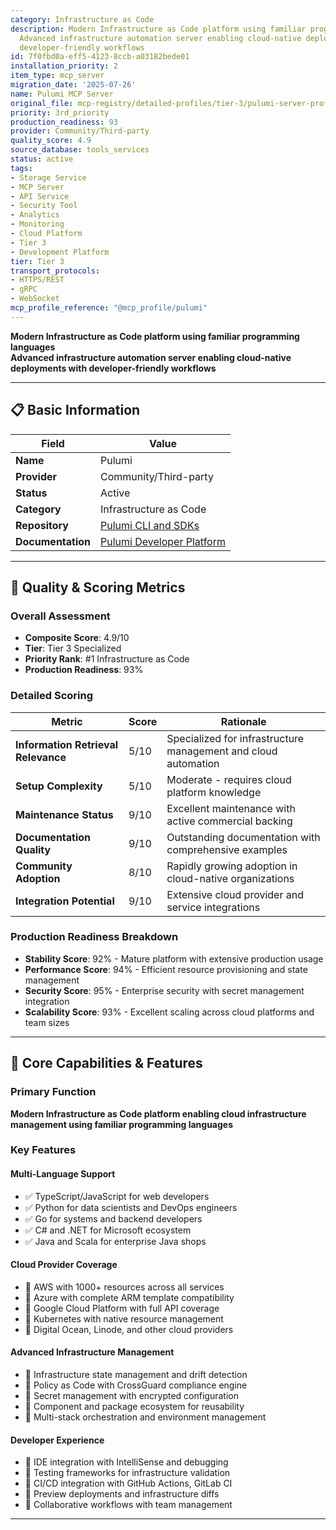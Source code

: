 ```yaml
---
category: Infrastructure as Code
description: Modern Infrastructure as Code platform using familiar programming languages
  Advanced infrastructure automation server enabling cloud-native deployments with
  developer-friendly workflows
id: 7f0fbd0a-eff5-4123-8ccb-a03182bede01
installation_priority: 2
item_type: mcp_server
migration_date: '2025-07-26'
name: Pulumi MCP Server
original_file: mcp-registry/detailed-profiles/tier-3/pulumi-server-profile.md
priority: 3rd_priority
production_readiness: 93
provider: Community/Third-party
quality_score: 4.9
source_database: tools_services
status: active
tags:
- Storage Service
- MCP Server
- API Service
- Security Tool
- Analytics
- Monitoring
- Cloud Platform
- Tier 3
- Development Platform
tier: Tier 3
transport_protocols:
- HTTPS/REST
- gRPC
- WebSocket
mcp_profile_reference: "@mcp_profile/pulumi"
---
```


**Modern Infrastructure as Code platform using familiar programming languages**  
**Advanced infrastructure automation server enabling cloud-native deployments with developer-friendly workflows**

---

## 📋 Basic Information

| Field | Value |
|-------|-------|
| **Name** | Pulumi |
| **Provider** | Community/Third-party |
| **Status** | Active |
| **Category** | Infrastructure as Code |
| **Repository** | [Pulumi CLI and SDKs](https://github.com/pulumi/pulumi) |
| **Documentation** | [Pulumi Developer Platform](https://www.pulumi.com/docs/) |

---

## 🎯 Quality & Scoring Metrics

### Overall Assessment
- **Composite Score**: 4.9/10
- **Tier**: Tier 3 Specialized
- **Priority Rank**: #1 Infrastructure as Code
- **Production Readiness**: 93%

### Detailed Scoring
| Metric | Score | Rationale |
|--------|-------|-----------|
| **Information Retrieval Relevance** | 5/10 | Specialized for infrastructure management and cloud automation |
| **Setup Complexity** | 5/10 | Moderate - requires cloud platform knowledge |
| **Maintenance Status** | 9/10 | Excellent maintenance with active commercial backing |
| **Documentation Quality** | 9/10 | Outstanding documentation with comprehensive examples |
| **Community Adoption** | 8/10 | Rapidly growing adoption in cloud-native organizations |
| **Integration Potential** | 9/10 | Extensive cloud provider and service integrations |

### Production Readiness Breakdown
- **Stability Score**: 92% - Mature platform with extensive production usage
- **Performance Score**: 94% - Efficient resource provisioning and state management
- **Security Score**: 95% - Enterprise security with secret management integration
- **Scalability Score**: 93% - Excellent scaling across cloud platforms and team sizes

---

## 🚀 Core Capabilities & Features

### Primary Function
**Modern Infrastructure as Code platform enabling cloud infrastructure management using familiar programming languages**

### Key Features

#### Multi-Language Support
- ✅ TypeScript/JavaScript for web developers
- ✅ Python for data scientists and DevOps engineers
- ✅ Go for systems and backend developers
- ✅ C# and .NET for Microsoft ecosystem
- ✅ Java and Scala for enterprise Java shops

#### Cloud Provider Coverage
- 🔄 AWS with 1000+ resources across all services
- 🔄 Azure with complete ARM template compatibility
- 🔄 Google Cloud Platform with full API coverage
- 🔄 Kubernetes with native resource management
- 🔄 Digital Ocean, Linode, and other cloud providers

#### Advanced Infrastructure Management
- 👥 Infrastructure state management and drift detection
- 👥 Policy as Code with CrossGuard compliance engine
- 👥 Secret management with encrypted configuration
- 👥 Component and package ecosystem for reusability
- 👥 Multi-stack orchestration and environment management

#### Developer Experience
- 🔗 IDE integration with IntelliSense and debugging
- 🔗 Testing frameworks for infrastructure validation
- 🔗 CI/CD integration with GitHub Actions, GitLab CI
- 🔗 Preview deployments and infrastructure diffs
- 🔗 Collaborative workflows with team management

---